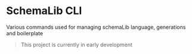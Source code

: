 # SchemaLib CLI
Various commands used for managing schemaLib language, generations and boilerplate

>This project is currently in early development

